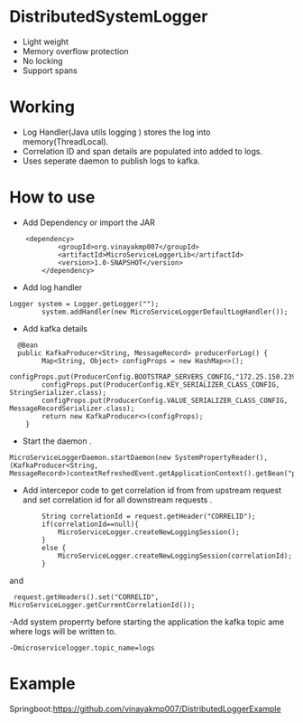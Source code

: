 # DistributedSystemLogger
- Light weight
- Memory overflow protection
- No locking
- Support spans 
# Working
- Log Handler(Java utils logging ) stores the log into memory(ThreadLocal).
- Correlation ID and span details are populated into  added to logs.
- Uses seperate daemon to publish logs to kafka.
# How to use
- Add Dependency or import the JAR
```
    <dependency>
			<groupId>org.vinayakmp007</groupId>
			<artifactId>MicroServiceLoggerLib</artifactId>
			<version>1.0-SNAPSHOT</version>
		</dependency>
```
- Add log handler
```
Logger system = Logger.getLogger("");
        system.addHandler(new MicroServiceLoggerDefaultLogHandler());
```

- Add kafka details
```
  @Bean
  public KafkaProducer<String, MessageRecord> producerForLog() {
        Map<String, Object> configProps = new HashMap<>();
        configProps.put(ProducerConfig.BOOTSTRAP_SERVERS_CONFIG,"172.25.150.239:9092");
        configProps.put(ProducerConfig.KEY_SERIALIZER_CLASS_CONFIG, StringSerializer.class);
        configProps.put(ProducerConfig.VALUE_SERIALIZER_CLASS_CONFIG, MessageRecordSerializer.class);
        return new KafkaProducer<>(configProps);
    }
```
- Start the daemon .
 ```
 MicroServiceLoggerDaemon.startDaemon(new SystemPropertyReader(), (KafkaProducer<String, MessageRecord>)contextRefreshedEvent.getApplicationContext().getBean("producerForLog"));
```
- Add intercepor code to get correlation id from from upstream request and set correlation id for all downstream requests .
```
        String correlationId = request.getHeader("CORRELID");
        if(correlationId==null){
            MicroServiceLogger.createNewLoggingSession();
        }
        else {
            MicroServiceLogger.createNewLoggingSession(correlationId);
        }
```
and 
```
 request.getHeaders().set("CORRELID", MicroServiceLogger.getCurrentCorrelationId());
```
-Add system properrty before starting the application the kafka topic ame where logs will be written to.

```
-Dmicroservicelogger.topic_name=logs
```

 

# Example
Springboot:https://github.com/vinayakmp007/DistributedLoggerExample
